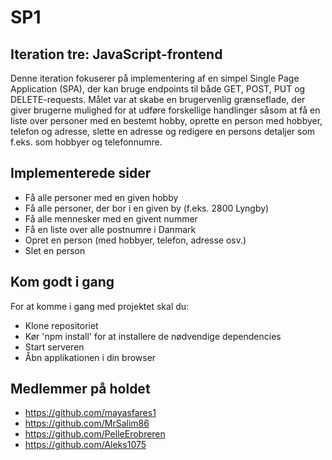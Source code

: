 # SP1

## Iteration tre: JavaScript-frontend

Denne iteration fokuserer på implementering af en simpel Single Page Application (SPA), der kan bruge endpoints til både GET, POST, PUT og DELETE-requests. Målet var at skabe en brugervenlig grænseflade, der giver brugerne mulighed for at udføre forskellige handlinger såsom at få en liste over personer med en bestemt hobby, oprette en person med hobbyer, telefon og adresse, slette en adresse og redigere en persons detaljer som f.eks. som hobbyer og telefonnumre.

## Implementerede sider

- Få alle personer med en given hobby
- Få alle personer, der bor i en given by (f.eks. 2800 Lyngby)
- Få alle mennesker med en givent nummer
- Få en liste over alle postnumre i Danmark
- Opret en person (med hobbyer, telefon, adresse osv.)
- Slet en person

## Kom godt i gang
For at komme i gang med projektet skal du:

- Klone repositoriet
- Kør 'npm install' for at installere de nødvendige dependencies
- Start serveren
- Åbn applikationen i din browser

## Medlemmer på holdet

- https://github.com/mayasfares1
- https://github.com/MrSalim86
- https://github.com/PelleErobreren
- https://github.com/Aleks1075

